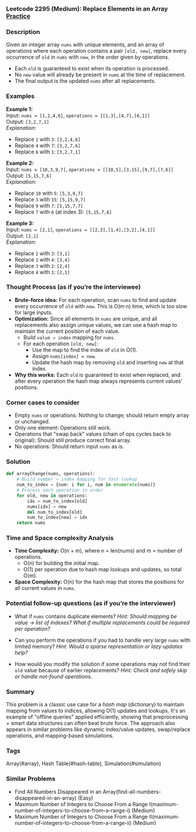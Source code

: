 ### Leetcode 2295 (Medium): Replace Elements in an Array [Practice](https://leetcode.com/problems/replace-elements-in-an-array)

### Description  
Given an integer array `nums` with unique elements, and an array of operations where each operation contains a pair `[old, new]`, replace every occurrence of `old` in `nums` with `new`, in the order given by operations.

- Each `old` is guaranteed to exist when its operation is processed.
- No `new` value will already be present in `nums` at the time of replacement.
- The final output is the updated `nums` after all replacements.

### Examples  

**Example 1:**  
Input: `nums = [1,2,4,6]`, `operations = [[1,3],[4,7],[6,1]]`  
Output: `[3,2,7,1]`  
*Explanation:*
- Replace `1` with `3`: `[3,2,4,6]`
- Replace `4` with `7`: `[3,2,7,6]`
- Replace `6` with `1`: `[3,2,7,1]`

**Example 2:**  
Input: `nums = [10,3,9,7]`, `operations = [[10,5],[3,15],[9,7],[7,6]]`  
Output: `[5,15,7,6]`  
*Explanation:*
- Replace `10` with `5`: `[5,3,9,7]`
- Replace `3` with `15`: `[5,15,9,7]`
- Replace `9` with `7`: `[5,15,7,7]`
- Replace `7` with `6` (at index 3): `[5,15,7,6]`

**Example 3:**  
Input: `nums = [2,1]`, `operations = [[2,3],[1,4],[3,2],[4,1]]`  
Output: `[2,1]`  
*Explanation:*
- Replace `2` with `3`: `[3,1]`
- Replace `1` with `4`: `[3,4]`
- Replace `3` with `2`: `[2,4]`
- Replace `4` with `1`: `[2,1]`

### Thought Process (as if you’re the interviewee)  
- **Brute-force idea:** For each operation, scan `nums` to find and update every occurrence of `old` with `new`. This is O(m·n) time, which is too slow for large inputs.
- **Optimization:** Since all elements in `nums` are unique, and all replacements also assign unique values, we can use a hash map to maintain the current position of each value.
    - Build `value → index` mapping for `nums`.
    - For each operation `[old, new]`:
        - Use the map to find the index of `old` in O(1).
        - Assign `nums[index] = new`.
        - Update the hash map by removing `old` and inserting `new` at that index.
- **Why this works:** Each `old` is guaranteed to exist when replaced, and after every operation the hash map always represents current values' positions.

### Corner cases to consider  
- Empty `nums` or operations: Nothing to change; should return empty array or unchanged.
- Only one element: Operations still work.
- Operations that "swap back" values (chain of ops cycles back to original): Should still produce correct final array.
- No operations: Should return input `nums` as is.

### Solution

```python
def arrayChange(nums, operations):
    # Build number → index mapping for fast lookup
    num_to_index = {num: i for i, num in enumerate(nums)}
    # Process each operation in order
    for old, new in operations:
        idx = num_to_index[old]
        nums[idx] = new
        del num_to_index[old]
        num_to_index[new] = idx
    return nums
```

### Time and Space complexity Analysis  

- **Time Complexity:** O(n + m), where n = len(nums) and m = number of operations. 
  - O(n) for building the initial map.
  - O(1) per operation due to hash map lookups and updates, so total O(m).
- **Space Complexity:** O(n) for the hash map that stores the positions for all current values in `nums`.

### Potential follow-up questions (as if you’re the interviewer)  

- What if `nums` contains duplicate elements?
  *Hint: Should mapping be value → list of indexes? What if multiple replacements could be required per operation?*

- Can you perform the operations if you had to handle very large `nums` with limited memory?
  *Hint: Would a sparse representation or lazy updates help?*

- How would you modify the solution if some operations may not find their `old` value because of earlier replacements?
  *Hint: Check and safely skip or handle not-found operations.*

### Summary
This problem is a classic use case for a *hash map* (dictionary) to maintain mapping from values to indices, allowing O(1) updates and lookups. It's an example of "offline queries" applied efficiently, showing that preprocessing + smart data structures can often beat brute force. The approach also appears in similar problems like dynamic index/value updates, swap/replace operations, and mapping-based simulations.

### Tags
Array(#array), Hash Table(#hash-table), Simulation(#simulation)

### Similar Problems
- Find All Numbers Disappeared in an Array(find-all-numbers-disappeared-in-an-array) (Easy)
- Maximum Number of Integers to Choose From a Range I(maximum-number-of-integers-to-choose-from-a-range-i) (Medium)
- Maximum Number of Integers to Choose From a Range II(maximum-number-of-integers-to-choose-from-a-range-ii) (Medium)